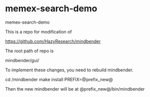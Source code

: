 # memex-search-demo
memex-search-demo

This is a repo for modification of 

https://github.com/HazyResearch/mindbender

The root path of repo is 

mindbender/gui/

To implement these changes, you need to rebuild mindbender.

cd /mindbender
make install PREFIX=@prefix_new@

Then the new mindbender will be at @prefix_new@/bin/mindbender
